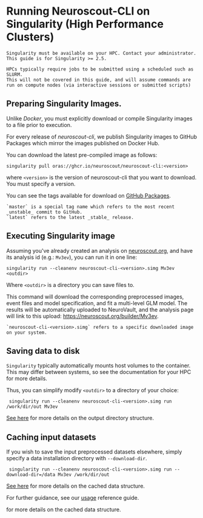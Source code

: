 # Running Neuroscout-CLI on Singularity (High Performance Clusters)

```{Note}
Singularity must be available on your HPC. Contact your administrator.
This guide is for Singularity >= 2.5.
```
```{admonition} Important
HPCs typically require jobs to be submitted using a scheduled such as SLURM. 
This will not be covered in this guide, and will assume commands are run on compute nodes (via interactive sessions or submitted scripts)
```

## Preparing Singularity Images.

Unlike _Docker_, you must explicitly download or compile Singularity images to a file prior to execution.

For every release of _neuroscout-cli_, we publish Singularity images to GitHub Packages which mirror the images published on Docker Hub. 

You can download the latest pre-compiled image as follows:

    singularity pull oras://ghcr.io/neuroscout/neuroscout-cli:<version>

where `<version>` is the version of neuroscout-cli that you want to download.
You must specify a version.

You can see the tags available for download on [GitHub Packages](https://github.com/neuroscout/neuroscout-cli/pkgs/container/neuroscout-cli).


```{Note}
`master` is a special tag name which refers to the most recent _unstable_ commit to GitHub. 
`latest` refers to the latest _stable_ release.
```

## Executing Singularity image

Assuming you've already created an analysis on [neuroscout.org](https://neuroscout.org), and have its analysis id (e.g.: `Mv3ev`), you can run it in one line:

    singularity run --cleanenv neuroscout-cli-<version>.simg Mv3ev <outdir>

Where `<outdir>` is a directory you can save files to.

This command will download the corresponding preprocessed images, event files and model specification, and fit a multi-level GLM model.
The results will be automatically uploaded to NeuroVault, and the analysis page will link to this upload: https://neuroscout.org/builder/Mv3ev.

```{admonition} Important
`neuroscout-cli-<version>.simg` refers to a specific downloaded image on your system. 
```

## Saving data to disk

`Singularity` typically automatically mounts host volumes to the container. This may differ between systems, so see the documentation for your HPC for more details.

Thus, you can simplify modify `<outdir>` to a directory of your choice: 

     singularity run --cleanenv neuroscout-cli-<version>.simg run /work/dir/out Mv3ev

[See here](docker.md#output-derivative-structure) for more details on the output directory structure. 

## Caching input datasets

If you wish to save the input preprocessed datasets elsewhere, simply specify a data installation directory with `--download-dir`.

     singularity run --cleanenv neuroscout-cli-<version>.simg run --download-dir=/data Mv3ev /work/dir/out 

[See here](docker.md#caching-input-datasets) for more details on the cached data structure. 

For further guidance, see our [usage](usage.md) reference guide.

 for more details on the cached data structure. 